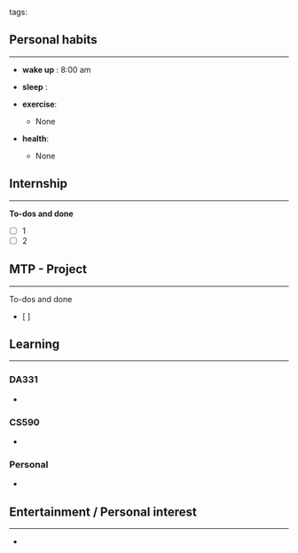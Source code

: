 tags: 
## Personal habits
--- 

- **wake up** : 8:00 am

- **sleep** :

-  **exercise**:
	- None

-  **health**: 
	- None



## Internship 
---
**To-dos and done**
- [ ] 1
- [ ] 2

## MTP - Project
--- 
To-dos and done
- [ ] 



## Learning
---
### DA331
- 

### CS590
- 

### Personal
- 

## Entertainment / Personal interest
---
- 